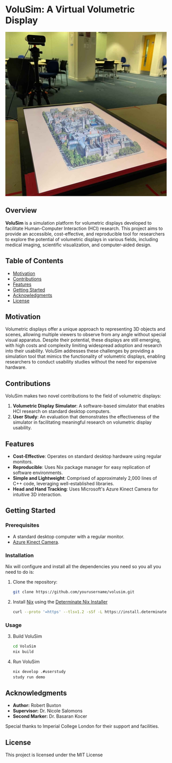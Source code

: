 # VoluSim: A Virtual Volumetric Display

![Volumetric Display Simulation](images/volsim.jpg)

## Overview

**VoluSim** is a simulation platform for volumetric displays developed to facilitate Human-Computer Interaction (HCI) research. This project aims to provide an accessible, cost-effective, and reproducible tool for researchers to explore the potential of volumetric displays in various fields, including medical imaging, scientific visualization, and computer-aided design.

## Table of Contents

- [Motivation](#motivation)
- [Contributions](#contributions)
- [Features](#features)
- [Getting Started](#getting-started)
- [Acknowledgments](#acknowledgments)
- [License](#license)

## Motivation

Volumetric displays offer a unique approach to representing 3D objects and scenes, allowing multiple viewers to observe from any angle without special visual apparatus. Despite their potential, these displays are still emerging, with high costs and complexity limiting widespread adoption and research into their usability. VoluSim addresses these challenges by providing a simulation tool that mimics the functionality of volumetric displays, enabling researchers to conduct usability studies without the need for expensive hardware.

## Contributions

VoluSim makes two novel contributions to the field of volumetric displays:
1. **Volumetric Display Simulator**: A software-based simulator that enables HCI research on standard desktop computers.
2. **User Study**: An evaluation that demonstrates the effectiveness of the simulator in facilitating meaningful research on volumetric display usability.

## Features

- **Cost-Effective**: Operates on standard desktop hardware using regular monitors.
- **Reproducible**: Uses Nix package manager for easy replication of software environments.
- **Simple and Lightweight**: Comprised of approximately 2,000 lines of C++ code, leveraging well-established libraries.
- **Head and Hand Tracking**: Uses Microsoft's Azure Kinect Camera for intuitive 3D interaction.

## Getting Started

### Prerequisites

- A standard desktop computer with a regular monitor.
- [Azure Kinect Camera](https://www.microsoft.com/en-us/p/azure-kinect-dk/8pp5vxmd9nhq).

### Installation

Nix will configure and install all the dependencies you need so you all you need to do is: 

1. Clone the repository:

   ```bash
   git clone https://github.com/yourusername/volusim.git
	```

2. Install [Nix](https://nixos.org/) using the [Determinate Nix Installer](https://determinate.systems/posts/determinate-nix-installer/)
   ```bash
   curl --proto '=https' --tlsv1.2 -sSf -L https://install.determinate.systems/nix | sh -s -- install
   ```

### Usage

3. Build VoluSim
   ```bash
   cd VoluSim 
   nix build  
   ```
4. Run VoluSim
   ```bash
   nix develop .#userstudy
   study run demo
   ```

## Acknowledgments
- **Author:** Robert Buxton
- **Supervisor:** Dr. Nicole Salomons
- **Second Marker:** Dr. Basaran Kocer

Special thanks to Imperial College London for their support and facilities.

## License
This project is licensed under the MIT License